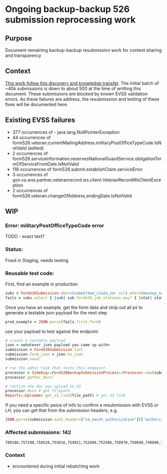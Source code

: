 # Ongoing backup-backup 526 submission reprocessing work

## Purpose
Document remaining backup-backup resubmission work for context sharing and transparency

## Context
[This work follow this discovery and knowledge transfer](https://github.com/department-of-veterans-affairs/va.gov-team/blob/master/products/disability/526ez/engineering_research/526_failure_batching_and_triage_handoff.md).  The initial batch of ~40k submissions is down to about 500 at the time of writting this document.  These submissions are blocked by known EVSS validation errors.  As these failures are address, the resubmission and testing of these fixes will be documented here.

## Existing EVSS failures
- 377 occurrences of - java.lang.NullPointerException
- 44 occurrences of form526.veteran.currentMailingAddress.militaryPostOfficeTypeCode.IsNotValid (edited) 
- 2 occurrences of form526.serviceInformation.reservesNationalGuardService.obligationTermOfServiceFromDate.IsNotValid
- 118 occurrences of form526.submit.establishClaim.serviceError
- 3 occurrences of gov.va.wss.partner,veteranrecord.ws.client.VeteranRecordWsClientException
- 2 occurrences of form526.veteran.changeOfAddress,endingDate.IsNotValid

## WIP

### Error: militaryPostOfficeTypeCode error
TODO - exact text?

### Status:
Fixed in Staging, needs testing

### Reusable test code:

First, find an example in production

```ruby
subs = Form526Submission.where(submitted_claim_id: nil).where(backup_submitted_claim_id: nil); nil
fails = subs.select { |sub| sub.form526_job_statuses.any? { |stat| stat['error_message']&.match?(/militaryPostOfficeTypeCode/) } }; nil
```

Once you have an example, get the form data and strip out all pii to generate a testable json payload for the next step

```ruby
prod_example = JSON.parse(fails.first.form)
```

use your payload to test against the endpoint

```ruby
# create a testable payload
json = <whatever json payload you came up with>
submission = Form526Submission.last
submission.form_json = json.to_json
submission.save!

# run the adhoc task that tests this endpoint
processor = Sidekiq::Form526BackupSubmissionProcess::Processor.new(submission.id, get_upload_location_on_instantiation: false, ignore_expiration: true)
processor.gather_docs!

# confirm the doc was upload to S3
processor.docs # get filepath
Reports::Uploader.get_s3_link(file_path) # get S3 link
```

If you need a specific peice of info to confirm a resubmission with EVSS or LH, you can get that from the submission headers, e.g.
```ruby
JSON.parse(submission.auth_headers["va_eauth_authorization"])['authorizationResponse']['edi'])
```


### Affected submissions: 142
```
789188,757290,758526,755016,754921,752668,752586,750970,750840,749898,746941,611809,610137,606940,180309,176012,176010,175999,175990,175987,143312,143295,134070,130003,130002,119931,119930,119929,113968,113967,113964,112464,109045,108933,108930,108115,107921,107810,107763,107762,104054,104053,104052,97919,97918,97878,86439,85774,85771,85769,85767,85762,85761,85750,74089,70096,70027,70025,70007,70002,68675,68674,68673,68671,68670,68669,68668,64631,62963,62939,62208,60930,60922,60912,60906,59940,59817,56943,56938,56933,56932,56922,56921,56918,55934,55931,55766,55664,55660,55656,53177,53176,53175,52309,52297,52075,52074,52072,52071,53197,50040,50035,49667,29774,29522,29508,773766,773762,771682,771681,771677,771815,767450,767446,767420,757377,757087,754586,754579,752573,752565,752739,749910,749163,748787,747344,747054,741572,735836,737552,728742,719175,719168,623740,610153,608364,579843,547718,547717,537236,534517,529312
```

### Context
- encountered during initial rebatching work

